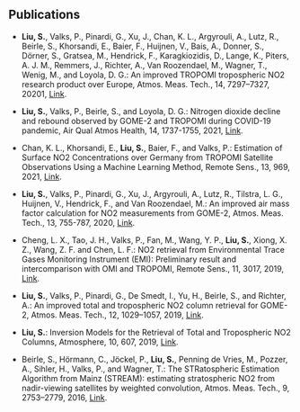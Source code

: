## Publications

* **Liu, S.**, Valks, P., Pinardi, G., Xu, J., Chan, K. L., Argyrouli, A., Lutz, R., Beirle, S., Khorsandi, E., Baier, F., Huijnen, V., Bais, A., Donner, S., Dörner, S., Gratsea, M., Hendrick, F., Karagkiozidis, D., Lange, K., Piters, A. J. M., Remmers, J., Richter, A., Van Roozendael, M., Wagner, T., Wenig, M., and Loyola, D. G.: An improved TROPOMI tropospheric NO2 research product over Europe, Atmos. Meas. Tech., 14, 7297–7327, 20201, [Link](https://doi.org/10.5194/amt-14-7297-2021).

* **Liu, S.**, Valks, P., Beirle, S., and Loyola, D. G.: Nitrogen dioxide decline and rebound observed by GOME-2 and TROPOMI during COVID-19 pandemic, Air Qual Atmos Health, 14, 1737-1755, 2021, [Link](https://doi.org/10.1007/s11869-021-01046-2).

* Chan, K. L., Khorsandi, E., **Liu, S.**, Baier, F., and Valks, P.: Estimation of Surface NO2 Concentrations over Germany from TROPOMI Satellite Observations Using a Machine Learning Method, Remote Sens., 13, 969, 2021, [Link](https://doi.org/10.3390/rs13050969).

* **Liu, S.**, Valks, P., Pinardi, G., Xu, J., Argyrouli, A., Lutz, R., Tilstra, L. G., Huijnen, V., Hendrick, F., and Van Roozendael, M.: An improved air mass factor calculation for NO2 measurements from GOME-2, Atmos. Meas. Tech., 13, 755-787, 2020, [Link](https://doi.org/10.5194/amt-13-755-2020).  

* Cheng, L. X., Tao, J. H., Valks, P., Fan, M., Wang, Y. P., **Liu, S.**, Xiong, X. Z., Wang, Z. F. and Chen, L. F.: NO2 retrieval from Environmental Trace Gases Monitoring Instrument (EMI): Preliminary result and intercomparison with OMI and TROPOMI, Remote Sens., 11, 3017, 2019, [Link](https://doi.org/10.3390/rs11243017).

* **Liu, S.**, Valks, P., Pinardi, G., De Smedt, I., Yu, H., Beirle, S., and Richter, A.: An improved total and tropospheric NO2 column retrieval for GOME-2, Atmos. Meas. Tech., 12, 1029–1057, 2019, [Link](https://doi.org/10.5194/amt-12-1029-2019). 

* **Liu, S.**: Inversion Models for the Retrieval of Total and Tropospheric NO2 Columns, Atmosphere, 10, 607, 2019, [Link](https://doi.org/10.3390/atmos10100607). 

* Beirle, S., Hörmann, C., Jöckel, P., **Liu, S.**, Penning de Vries, M., Pozzer, A., Sihler, H., Valks, P., and Wagner, T.: The STRatospheric Estimation Algorithm from Mainz (STREAM): estimating stratospheric NO2 from nadir-viewing satellites by weighted convolution, Atmos. Meas. Tech., 9, 2753–2779, 2016, [Link](https://doi.org/10.5194/amt-9-2753-2016).
